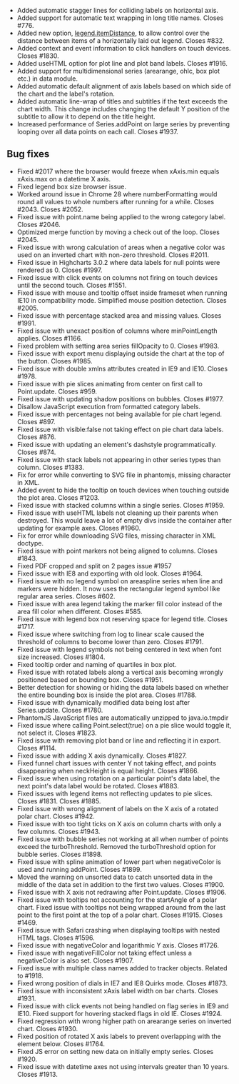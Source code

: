 - Added automatic stagger lines for colliding labels on horizontal axis.
- Added support for automatic text wrapping in long title names. Closes #776.
- Added new option, [legend.itemDistance](http://api.highcharts.com#legend.itemDistance), to allow control over the distance between items of a horizontally laid out legend. Closes #832.
- Added context and event information to click handlers on touch devices. Closes #1830.
- Added useHTML option for plot line and plot band labels. Closes #1916.
- Added support for multidimensional series (arearange, ohlc, box plot etc.) in data module.
- Added automatic default alignment of axis labels based on which side of the chart and the label's rotation.
- Added automatic line-wrap of titles and subtitles if the text exceeds the chart width. This change includes changing the default Y position of the subtitle to allow it to depend on the title height.
- Increased performance of Series.addPoint on large series by preventing looping over all data points on each call. Closes #1937.
## Bug fixes 
- Fixed #2017 where the browser would freeze when xAxis.min equals xAxis.max on a datetime X axis.
- Fixed legend box size browser issue.
- Worked around issue in Chrome 28 where numberFormatting would round all values to whole numbers after running for a while. Closes #2043. Closes #2052.
- Fixed issue with point.name being applied to the wrong category label. Closes #2046.
- Optimized merge function by moving a check out of the loop. Closes #2045.
- Fixed issue with wrong calculation of areas when a negative color was used on an inverted chart with non-zero threshold. Closes #2011.
- Fixed issue in Highcharts 3.0.2 where data labels for null points were rendered as 0. Closes #1997.
- Fixed issue with click events on columns not firing on touch devices until the second touch. Closes #1551.
- Fixed issue with mouse and tooltip offset inside frameset when running IE10 in compatibility mode. Simplified mouse position detection. Closes #2005.
- Fixed issue with percentage stacked area and missing values. Closes #1991.
- Fixed issue with unexact position of columns where minPointLength applies. Closes #1166.
- Fixed problem with setting area series fillOpacity to 0. Closes #1983.
- Fixed issue with export menu displaying outside the chart at the top of the button. Closes #1985.
- Fixed issue with double xmlns attributes created in IE9 and IE10. Closes #1978.
- Fixed issue with pie slices animating from center on first call to Point.update. Closes #959.
- Fixed issue with updating shadow positions on bubbles. Closes #1977.
- Disallow JavaScript execution from formatted category labels.
- Fixed issue with percentages not being available for pie chart legend. Closes #897.
- Fixed issue with visible:false not taking effect on pie chart data labels. Closes #876.
- Fixed issue with updating an element's dashstyle programmatically. Closes #874.
- Fixed issue with stack labels not appearing in other series types than column. Closes #1383.
- Fix for error while converting to SVG file in phantomjs, missing character in XML.
- Added event to hide the tooltip on touch devices when touching outside the plot area. Closes #1203.
- Fixed issue with stacked columns within a single series. Closes #1959.
- Fixed issue with useHTML labels not cleaning up their parents when destroyed. This would leave a lot of empty divs inside the container after updating for example axes. Closes #1960.
- Fix for error while downloading SVG files, missing character in XML doctype.
- Fixed issue with point markers not being aligned to columns. Closes #1843.
- Fixed PDF cropped and split on 2 pages issue #1957
- Fixed issue with IE8 and exporting with old look. Closes #1964.
- Fixed issue with no legend symbol on areaspline series when line and markers were hidden. It now uses the rectangular legend symbol like regular area series. Closes #602.
- Fixed issue with area legend taking the marker fill color instead of the area fill color when different. Closes #585.
- Fixed issue with legend box not reserving space for legend title. Closes #1717.
- Fixed issue where switching from log to linear scale caused the threshold of columns to become lower than zero. Closes #1791.
- Fixed issue with legend symbols not being centered in text when font size increased. Closes #1804.
- Fixed tooltip order and naming of quartiles in box plot.
- Fixed issue with rotated labels along a vertical axis becoming wrongly positioned based on bounding box. Closes #1951.
- Better detection for showing or hiding the data labels based on whether the entire bounding box is inside the plot area. Closes #1788.
- Fixed issue with dynamically modified data being lost after Series.update. Closes #1780.
- PhantomJS JavaScript files are automatically unzipped to java.io.tmpdir
- Fixed issue where calling Point.select(true) on a pie slice would toggle it, not select it. Closes #1823.
- Fixed issue with removing plot band or line and reflecting it in export. Closes #1114.
- Fixed issue with adding X axis dynamically. Closes #1827.
- Fixed funnel chart issues with center Y not taking effect, and points disappearing when neckHeight is equal height. Closes #1866.
- Fixed issue when using rotation on a particular point's data label, the next point's data label would be rotated. Closes #1883.
- Fixed issues with legend items not reflecting updates to pie slices. Closes #1831. Closes #1885.
- Fixed issue with wrong alignment of labels on the X axis of a rotated polar chart. Closes #1942.
- Fixed issue with too tight ticks on X axis on column charts with only a few columns. Closes #1943.
- Fixed issue with bubble series not working at all when number of points exceed the turboThreshold. Removed the turboThreshold option for bubble series. Closes #1898.
- Fixed issue with spline animation of lower part when negativeColor is used and running addPoint. Closes #1899.
- Moved the warning on unsorted data to catch unsorted data in the middle of the data set in addition to the first two values. Closes #1900.
- Fixed issue with X axis not redrawing after Point.update. Closes #1906.
- Fixed issue with tooltips not accounting for the startAngle of a polar chart. Fixed issue with tooltips not being wrapped around from the last point to the first point at the top of a polar chart. Closes #1915. Closes #1469.
- Fixed issue with Safari crashing when displaying tooltips with nested HTML tags. Closes #1596.
- Fixed issue with negativeColor and logarithmic Y axis. Closes #1726.
- Fixed issue with negativeFillColor not taking effect unless a negativeColor is also set. Closes #1907.
- Fixed issue with multiple class names added to tracker objects. Related to #1918.
- Fixed wrong position of dials in IE7 and IE8 Quirks mode. Closes #1873.
- Fixed issue with inconsistent xAxis label width on bar charts. Closes #1931.
- Fixed issue with click events not being handled on flag series in IE9 and IE10. Fixed support for hovering stacked flags in old IE. Closes #1924.
- Fixed regression with wrong higher path on arearange series on inverted chart. Closes #1930.
- Fixed position of rotated X axis labels to prevent overlapping with the element below. Closes #1764.
- Fixed JS error on setting new data on initially empty series. Closes #1920.
- Fixed issue with datetime axes not using intervals greater than 10 years. Closes #1913.